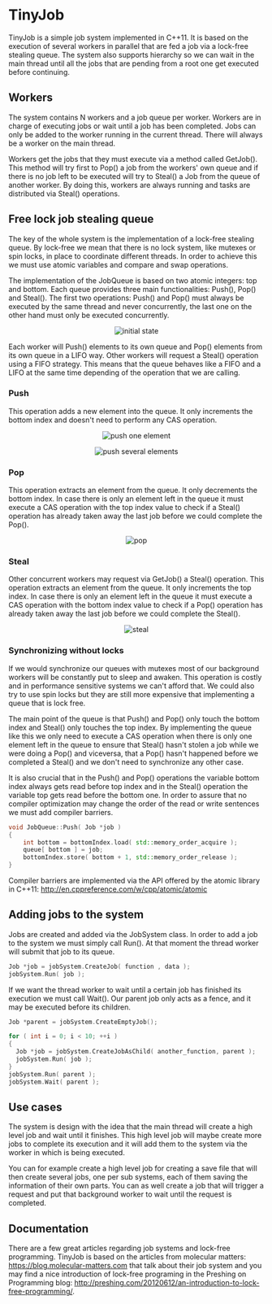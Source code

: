 
# TinyJob
TinyJob is a simple job system implemented in C++11. It is based on the execution of several workers in parallel that are fed a job via a lock-free stealing queue. The system also supports hierarchy so we can wait in the main thread until all the jobs that are pending from a root one get executed before continuing.

## Workers
The system contains N workers and a job queue per worker. Workers are in charge of executing jobs or wait until a job has been completed. Jobs can only be added to the worker running in the current thread. There will always be a worker on the main thread.

Workers get the jobs that they must execute via a method called GetJob(). This method will try first to Pop() a job from the workers' own queue and if there is no job left to be executed will try to Steal() a Job from the queue of another worker. By doing this, workers are always running and tasks are distributed via Steal() operations.

## Free lock job stealing queue
The key of the whole system is the implementation of a lock-free stealing queue. By lock-free we mean that there is no lock system, like mutexes or spin locks, in place to coordinate different threads. In order to achieve this we must use atomic variables and compare and swap operations.

The implementation of the JobQueue is based on two atomic integers: top and bottom. Each queue provides three main functionalities: Push(), Pop() and Steal(). The first two operations: Push() and Pop() must always be executed by the same thread and never concurrently, the last one on the other hand must only be executed concurrently.

<p align="center">
  <img src="https://github.com/Jonazan2/TinyJob/blob/master/docs/initial.png" alt="initial state"/>
</p>

Each worker will Push() elements to its own queue and Pop() elements from its own queue in a LIFO way. Other workers will request a Steal() operation using a FIFO strategy. This means that the queue behaves like a FIFO and a LIFO at the same time depending of the operation that we are calling.

### Push
This operation adds a new element into the queue. It only increments the bottom index and doesn't need to perform any CAS operation.

<p align="center">
  <img src="https://github.com/Jonazan2/TinyJob/blob/master/docs/push.png" alt="push one element"/>
</p>

<p align="center">
  <img src="https://github.com/Jonazan2/TinyJob/blob/master/docs/push_2.png" alt="push several elements"/>
</p>

### Pop
This operation extracts an element from the queue. It only decrements the bottom index. In case there is only an element left in the queue it must execute a CAS operation with the top index value to check if a Steal() operation has already taken away the last job before we could complete the Pop().
<p align="center">
  <img src="https://github.com/Jonazan2/TinyJob/blob/master/docs/pop.png" alt="pop"/>
</p>

### Steal
Other concurrent workers may request via GetJob() a Steal() operation. This operation extracts an element from the queue. It only increments the top index. In case there is only an element left in the queue it must execute a CAS operation with the bottom index value to check if a Pop() operation has already taken away the last job before we could complete the Steal().
<p align="center">
  <img src="https://github.com/Jonazan2/TinyJob/blob/master/docs/steal.png" alt="steal"/>
</p>


### Synchronizing without locks
If we would synchronize our queues with mutexes most of our background workers will be constantly put to sleep and awaken. This operation is costly and in performance sensitive systems we can't afford that. We could also try to use spin locks but they are still more expensive that implementing a queue that is lock free.

The main point of the queue is that Push() and Pop() only touch the bottom index and Steal() only touches the top index. By implementing the queue like this we only need to execute a CAS operation when there is only one element left in the queue to ensure that Steal() hasn't stolen a job while we were doing a Pop() and viceversa, that a Pop() hasn't happened before we completed a Steal() and we don't need to synchronize any other case.

It is also crucial that in the Push() and Pop() operations the variable bottom index always gets read before top index and in the Steal() operation the variable top gets read before the bottom one. In order to assure that no compiler optimization may change the order of the read or write sentences we must add compiler barriers.

```c++
void JobQueue::Push( Job *job )
{
	int bottom = bottomIndex.load( std::memory_order_acquire );
	queue[ bottom ] = job;
	bottomIndex.store( bottom + 1, std::memory_order_release );
}
```

Compiler barriers are implemented via the API offered by the atomic library in C++11: http://en.cppreference.com/w/cpp/atomic/atomic

## Adding jobs to the system

Jobs are created and added via the JobSystem class. In order to add a job to the system we must simply call Run(). At that moment the thread worker will submit that job to its queue.

```c++
Job *job = jobSystem.CreateJob( function , data );
jobSystem.Run( job );
```

If we want the thread worker to wait until a certain job has finished its execution we must call Wait(). Our parent job only acts as a fence, and it may be executed before its children.

```c++
Job *parent = jobSystem.CreateEmptyJob();

for ( int i = 0; i < 10; ++i )
{
  Job *job = jobSystem.CreateJobAsChild( another_function, parent );
  jobSystem.Run( job );
}
jobSystem.Run( parent );
jobSystem.Wait( parent );
```


## Use cases
The system is design with the idea that the main thread will create a high level job and wait until it finishes. This high level job will maybe create more jobs to complete its execution and it will add them to the system via the worker in which is being executed. 

You can for example create a high level job for creating a save file that will then create several jobs, one per sub systems, each of them saving the information of their own parts. You can as well create a job that will trigger a request and put that background worker to wait until the request is completed.

## Documentation
There are a few great articles regarding job systems and lock-free programming. TinyJob is based on the articles from molecular matters: https://blog.molecular-matters.com that talk about their job system and you may find a nice introduction of lock-free programing in the Preshing on Programming blog: http://preshing.com/20120612/an-introduction-to-lock-free-programming/.
